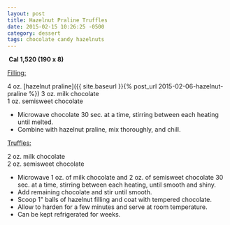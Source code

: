 ```yaml
---
layout: post
title: Hazelnut Praline Truffles
date: 2015-02-15 10:26:25 -0500
category: dessert
tags: chocolate candy hazelnuts
---
```

<b> Cal 1,520 (190 x 8)</b>
  
<span style="text-decoration: underline;">Filling:</span>
  
4 oz. [hazelnut praline]({{ site.baseurl }}{% post_url 2015-02-06-hazelnut-praline %})
3 oz. milk chocolate  
1 oz. semisweet chocolate  
<ul>
	<li>Microwave chocolate 30 sec. at a time, stirring between each heating until melted.</li>
	<li>Combine with hazelnut praline, mix thoroughly, and chill.</li>
</ul>
<span style="text-decoration: underline;">Truffles:</span>
  
2 oz. milk chocolate  
2 oz. semisweet chocolate  
<ul>
	<li>Microwave 1 oz. of milk chocolate and 2 oz. of semisweet chocolate 30 sec. at a time, stirring between each heating, until smooth and shiny.</li>
	<li>Add remaining chocolate and stir until smooth.</li>
	<li>Scoop 1" balls of hazelnut filling and coat with tempered chocolate.</li>
	<li>Allow to harden for a few minutes and serve at room temperature.</li>
	<li>Can be kept refrigerated for weeks.</li>
</ul>
